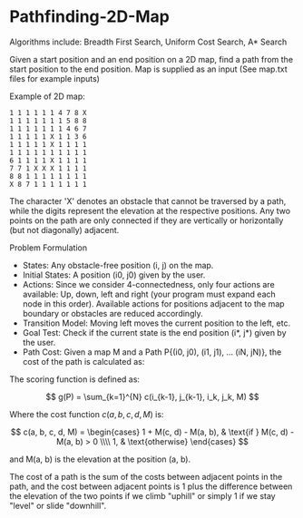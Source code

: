 # Pathfinding-2D-Map
Algorithms include: Breadth First Search, Uniform Cost Search, A* Search

Given a start position and an end position on a 2D map, find a path from the start position to the end position. Map is supplied as an input (See map.txt files for example inputs)

Example of 2D map:
```
1 1 1 1 1 1 4 7 8 X
1 1 1 1 1 1 1 5 8 8
1 1 1 1 1 1 1 4 6 7
1 1 1 1 1 X 1 1 3 6
1 1 1 1 1 X 1 1 1 1
1 1 1 1 1 1 1 1 1 1
6 1 1 1 1 X 1 1 1 1
7 7 1 X X X 1 1 1 1
8 8 1 1 1 1 1 1 1 1
X 8 7 1 1 1 1 1 1 1
```

The character 'X' denotes an obstacle that cannot be traversed by a path, while the digits represent the elevation at the respective positions. Any two points on the path are only connected if they are vertically or horizontally (but not diagonally) adjacent.

Problem Formulation
- States: Any obstacle-free position (i, j) on the map.
- Initial States: A position (i0, j0) given by the user.
- Actions: Since we consider 4-connectedness, only four actions are available: Up, down, left and right (your program must expand each node in this order). Available actions for positions adjacent to the map boundary or obstacles are reduced accordingly.
- Transition Model: Moving left moves the current position to the left, etc.
- Goal Test: Check if the current state is the end position (i*, j*) given by the user.
- Path Cost: Given a map M and a Path P{(i0, j0), (i1, j1), ... (iN, jN)}, the cost of the path is calculated as:

The scoring function is defined as:

$$
g(P) = \sum_{k=1}^{N} c(i_{k-1}, j_{k-1}, i_k, j_k, M)
$$

Where the cost function $c(a, b, c, d, M)$ is:

$$
c(a, b, c, d, M) =
\begin{cases}
1 + M(c, d) - M(a, b), & \text{if } M(c, d) - M(a, b) > 0 \\\\
1, & \text{otherwise}
\end{cases}
$$


and M(a, b) is the elevation at the position (a, b). 

The cost of a path is the sum of the costs between adjacent points in the path, and the cost between adjacent points is 1 plus the difference between the elevation of the two points if we climb "uphill" or simply 1 if we stay "level" or slide "downhill".
